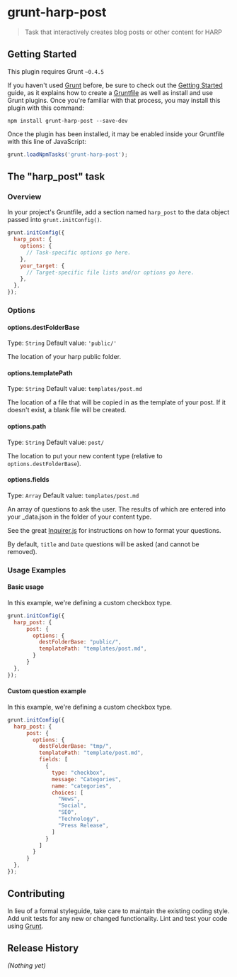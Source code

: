 # grunt-harp-post

> Task that interactively creates blog posts or other content for HARP

## Getting Started
This plugin requires Grunt `~0.4.5`

If you haven't used [Grunt](http://gruntjs.com/) before, be sure to check out the [Getting Started](http://gruntjs.com/getting-started) guide, as it explains how to create a [Gruntfile](http://gruntjs.com/sample-gruntfile) as well as install and use Grunt plugins. Once you're familiar with that process, you may install this plugin with this command:

```shell
npm install grunt-harp-post --save-dev
```

Once the plugin has been installed, it may be enabled inside your Gruntfile with this line of JavaScript:

```js
grunt.loadNpmTasks('grunt-harp-post');
```

## The "harp_post" task

### Overview
In your project's Gruntfile, add a section named `harp_post` to the data object passed into `grunt.initConfig()`.

```js
grunt.initConfig({
  harp_post: {
    options: {
      // Task-specific options go here.
    },
    your_target: {
      // Target-specific file lists and/or options go here.
    },
  },
});
```

### Options

#### options.destFolderBase
Type: `String`
Default value: `'public/'`

The location of your harp public folder.

#### options.templatePath
Type: `String`
Default value: `templates/post.md`

The location of a file that will be copied in as the template of your post. If it doesn't exist, a blank file will be created.

#### options.path
Type: `String`
Default value: `post/`

The location to put your new content type (relative to `options.destFolderBase`). 

#### options.fields
Type: `Array`
Default value: `templates/post.md`

An array of questions to ask the user. The results of which are entered into your _data.json in the folder of your content type.

See the great [Inquirer.js](https://github.com/SBoudrias/Inquirer.js/) for instructions on how to format your questions.

By default, `title` and `Date` questions will be asked (and cannot be removed).


### Usage Examples

#### Basic usage
In this example, we're defining a custom checkbox type. 

```js
grunt.initConfig({
  harp_post: {
      post: {
        options: { 
          destFolderBase: "public/",
          templatePath: "templates/post.md",
        }
      }
  },
});
```


#### Custom question example
In this example, we're defining a custom checkbox type. 

```js
grunt.initConfig({
  harp_post: {
      post: {
        options: { 
          destFolderBase: "tmp/",
          templatePath: "template/post.md",
          fields: [
            {
              type: "checkbox",
              message: "Categories",
              name: "categories",
              choices: [ 
                "News",
                "Social",
                "SEO",
                "Technology",
                "Press Release",
              ]
            }
          ]
        }
      }
  },
});
```

## Contributing
In lieu of a formal styleguide, take care to maintain the existing coding style. Add unit tests for any new or changed functionality. Lint and test your code using [Grunt](http://gruntjs.com/).

## Release History
_(Nothing yet)_
